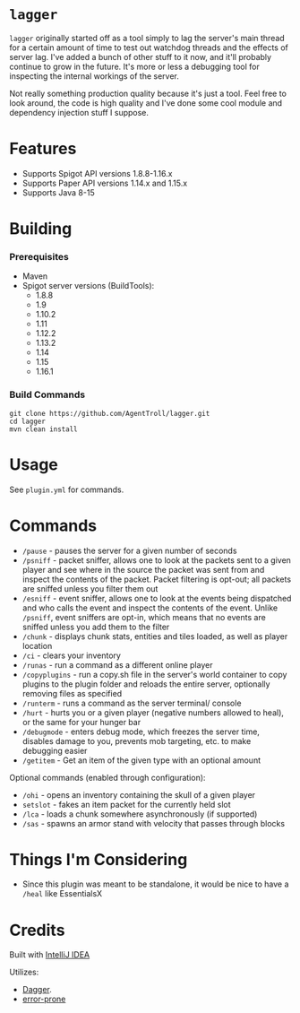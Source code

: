 # `lagger`

`lagger` originally started off as a tool simply to lag the server's main thread
for a certain amount of time to test out watchdog threads and the effects of
server lag. I've added a bunch of other stuff to it now, and it'll probably
continue to grow in the future. It's more or less a debugging tool for
inspecting the internal workings of the server.

Not really something production quality because it's just a tool. Feel free to
look around, the code is high quality and I've done some cool module and
dependency injection stuff I suppose.

# Features

  * Supports Spigot API versions 1.8.8-1.16.x
  * Supports Paper API versions 1.14.x and 1.15.x
  * Supports Java 8-15

# Building

### Prerequisites

  * Maven
  * Spigot server versions (BuildTools):
    * 1.8.8
    * 1.9
    * 1.10.2  
    * 1.11
    * 1.12.2
    * 1.13.2
    * 1.14
    * 1.15
    * 1.16.1

### Build Commands

``` shell
git clone https://github.com/AgentTroll/lagger.git
cd lagger
mvn clean install
```

# Usage

See `plugin.yml` for commands.

# Commands

- `/pause` - pauses the server for a given number of seconds
- `/psniff` - packet sniffer, allows one to look at the packets sent to a given
  player and see where in the source the packet was sent from and inspect the
  contents of the packet. Packet filtering is opt-out; all packets are sniffed
  unless you filter them out
- `/esniff` - event sniffer, allows one to look at the events being dispatched
  and who calls the event and inspect the contents of the event.
  Unlike `/psniff`, event sniffers are opt-in, which means that no events are
  sniffed unless you add them to the filter
- `/chunk` - displays chunk stats, entities and tiles loaded, as well as player
  location
- `/ci` - clears your inventory
- `/runas` - run a command as a different online player
- `/copyplugins` - run a copy.sh file in the server's world container to copy
  plugins to the plugin folder and reloads the entire server, optionally
  removing files as specified
- `/runterm` - runs a command as the server terminal/ console
- `/hurt` - hurts you or a given player (negative numbers allowed to heal), or
  the same for your hunger bar
- `/debugmode` - enters debug mode, which freezes the server time, disables
  damage to you, prevents mob targeting, etc. to make debugging easier
- `/getitem` - Get an item of the given type with an optional amount

Optional commands (enabled through configuration):

- `/ohi` - opens an inventory containing the skull of a given player
- `setslot` - fakes an item packet for the currently held slot
- `/lca` - loads a chunk somewhere asynchronously (if supported)
- `/sas` - spawns an armor stand with velocity that passes through blocks

# Things I'm Considering

- Since this plugin was meant to be standalone, it would be nice to have
  a `/heal` like EssentialsX

# Credits

Built with [IntelliJ IDEA](https://www.jetbrains.com/idea/)

Utilizes:
  * [Dagger](https://github.com/google/dagger).
  * [error-prone](https://errorprone.info/)
